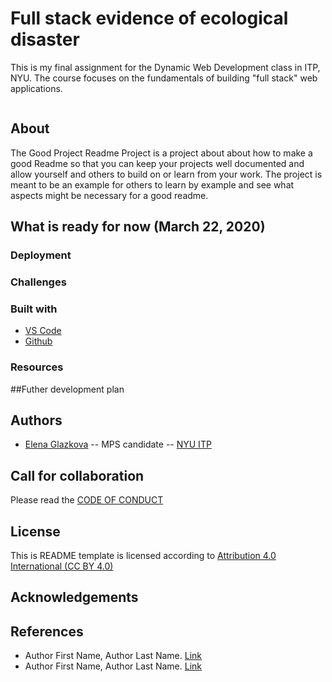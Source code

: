 <!-- Every README should start with an H1 -->
# Full stack evidence of ecological disaster 
This is my final assignment for the Dynamic Web Development class in ITP, NYU. The course focuses on the fundamentals of building "full stack" web applications. 

![]()


## About

The Good Project Readme Project is a project about about how to make a good Readme so that you can keep your projects well documented and allow yourself and others to build on or learn from your work. The project is meant to be an example for others to learn by example and see what aspects might be necessary for a good readme.

## What is ready for now (March 22, 2020)

### Deployment
### Challenges
### Built with
* [VS Code](https://code.visualstudio.com/)
* [Github](https://github.com)
### Resources 


##Futher development plan

## Authors

* [Elena Glazkova](https://medium.com/@elenaglazkova) -- MPS candidate -- [NYU ITP](https://itp.nyu.edu)

## Call for collaboration

Please read the [CODE OF CONDUCT](https://www.mozilla.org/en-US/about/governance/policies/participation/) 

## License

This is README template is licensed according to [Attribution 4.0 International (CC BY 4.0) ](https://creativecommons.org/licenses/by/4.0/)

## Acknowledgements

## References

* Author First Name, Author Last Name. [Link]()
* Author First Name, Author Last Name. [Link]()
